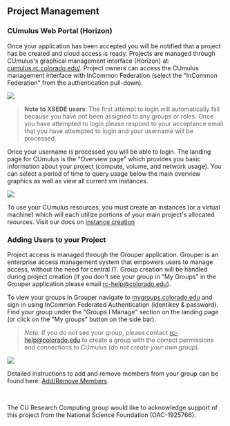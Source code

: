 ## Project Management

### CUmulus Web Portal (Horizon)

Once your application has been accepted you will be notified that a project has be created and cloud access is ready. Projects are managed through CUmulus's graphical management interface (Horizon) at: [cumulus.rc.colorado.edu/](https://cumulus.rc.colorado.edu/auth/login/?next=/). Project owners can access the CUmulus management interface with InCommon Federation (select the "InCommon Federation" from the authentication pull-down).

![](login.png)

> __Note to XSEDE users__: The first attempt to login will automatically fail because you have not been assigned to any groups or roles. Once you have attempted to login please respond to your acceptance email that you have attempted to login and your username will be processed. 

Once your username is processed you will be able to login. The landing page for CUmulus is the "Overview page" which provides you basic information about your project (compute, volume, and network usage). You can select a period of time to query usage below the main overview graphics as well as view all current vm instances.

![](overview.png)

To use your CUmulus resources, you must create an instances (or a virtual machine) which will each utilize portions of your main project's allocated reources. Visit our docs on [instance creation](./instance-creation.html)

### Adding Users to your Project

Project access is managed through the Grouper application. Grouper is an enterprise access management system that empowers users to manage access, without the need for central IT. Group creation will be handled during project creation (if you don't see your group in "My Groups" in the Grouper application please email <rc-help@colorado.edu>).

To view your groups in Grouper navigate to [mygroups.colorado.edu](https://mygroups.colorado.edu/grouper/) and sign in using InCommon Federated Authentication (identikey & password). Find your group under the "Groups I Manage" section on the landing page (or click on the "My groups" button on the side bar).
>_Note:_ If you do not see your group, please contact <rc-help@colorado.edu> to create a group with the correct permissions and connections to CUmulus (_do not create your own group_).

![](grouper.png)

Detailed instructions to add and remove members from your group can be found here: [Add/Remove Members](https://oit.colorado.edu/tutorial/grouper-manage-members-email-enabled-groups).

<br>

The CU Research Computing group would like to acknowledge support of this project from the National Science Foundation (OAC-1925766).

